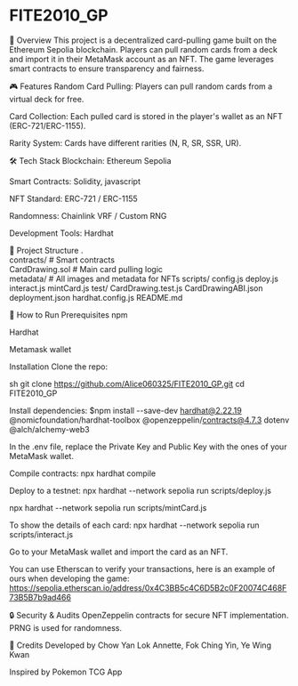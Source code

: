 # FITE2010_GP
📌 Overview
This project is a decentralized card-pulling game built on the Ethereum Sepolia blockchain. Players can pull random cards from a deck and import it in their MetaMask account as an NFT. The game leverages smart contracts to ensure transparency and fairness.

🎮 Features
Random Card Pulling: Players can pull random cards from a virtual deck for free.

Card Collection: Each pulled card is stored in the player's wallet as an NFT (ERC-721/ERC-1155).

Rarity System: Cards have different rarities (N, R, SR, SSR, UR).


🛠 Tech Stack
Blockchain: Ethereum Sepolia

Smart Contracts: Solidity, javascript

NFT Standard: ERC-721 / ERC-1155

Randomness: Chainlink VRF / Custom RNG

Development Tools: Hardhat

📂 Project Structure
.  
contracts/             # Smart contracts  
    CardDrawing.sol    # Main card pulling logic    
metadata/              # All images and metadata for NFTs
scripts/
    config.js
    deploy.js
    interact.js
    mintCard.js
test/
    CardDrawing.test.js
CardDrawingABI.json
deployment.json
hardhat.config.js
README.md  

🚀 How to Run
Prerequisites
npm

Hardhat

Metamask wallet

Installation
Clone the repo:

sh
git clone https://github.com/Alice060325/FITE2010_GP.git
cd FITE2010_GP

Install dependencies:
$npm install --save-dev hardhat@2.22.19
@nomicfoundation/hardhat-toolbox
@openzeppelin/contracts@4.7.3 dotenv @alch/alchemy-web3

In the .env file, replace the Private Key and Public Key with the ones of your MetaMask wallet.

Compile contracts:
npx hardhat compile

Deploy to a testnet:
npx hardhat --network sepolia run scripts/deploy.js

npx hardhat --network sepolia run scripts/mintCard.js

To show the details of each card:
npx hardhat --network sepolia run scripts/interact.js

Go to your MetaMask wallet and import the card as an NFT.

You can use Etherscan to verify your transactions, here is an example of ours when developing the game: https://sepolia.etherscan.io/address/0x4C3BB5c4C6D5B2c0F20074C468F73B5B7b9ad466

🔒 Security & Audits
OpenZeppelin contracts for secure NFT implementation.
PRNG is used for randomness.

🙌 Credits
Developed by Chow Yan Lok Annette, Fok Ching Yin, Ye Wing Kwan

Inspired by Pokemon TCG App